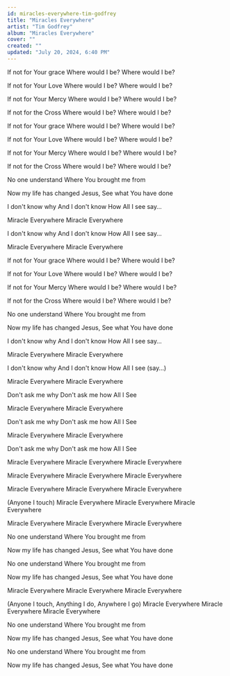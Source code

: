 ```yaml
---
id: miracles-everywhere-tim-godfrey
title: "Miracles Everywhere"
artist: "Tim Godfrey"
album: "Miracles Everywhere"
cover: ""
created: ""
updated: "July 20, 2024, 6:40 PM"
---
```


If not for Your grace
Where would I be?
Where would I be?

If not for Your Love
Where would I be?
Where would I be?

If not for Your Mercy
Where would I be?
Where would I be?

If not for the Cross
Where would I be?
Where would I be?

If not for Your grace
Where would I be?
Where would I be?

If not for Your Love
Where would I be?
Where would I be?

If not for Your Mercy
Where would I be?
Where would I be?

If not for the Cross
Where would I be?
Where would I be?

No one understand
Where You brought me from

Now my life has changed
Jesus, See what You have done

I don't know why
And I don't know How
All I see say…

Miracle Everywhere
Miracle Everywhere

I don't know why
And I don't know How
All I see say…

Miracle Everywhere
Miracle Everywhere

If not for Your grace
Where would I be?
Where would I be?

If not for Your Love
Where would I be?
Where would I be?

If not for Your Mercy
Where would I be?
Where would I be?

If not for the Cross
Where would I be?
Where would I be?

No one understand
Where You brought me from

Now my life has changed
Jesus, See what You have done

I don't know why
And I don't know How
All I see say…

Miracle Everywhere
Miracle Everywhere

I don't know why
And I don't know How
All I see (say…)

Miracle Everywhere
Miracle Everywhere

Don't ask me why
Don't ask me how
All I See

Miracle Everywhere
Miracle Everywhere

Don't ask me why
Don't ask me how
All I See

Miracle Everywhere
Miracle Everywhere

Don't ask me why
Don't ask me how
All I See

Miracle Everywhere
Miracle Everywhere
Miracle Everywhere

Miracle Everywhere
Miracle Everywhere
Miracle Everywhere

Miracle Everywhere
Miracle Everywhere
Miracle Everywhere

(Anyone I touch)
Miracle Everywhere
Miracle Everywhere
Miracle Everywhere

Miracle Everywhere
Miracle Everywhere
Miracle Everywhere

No one understand
Where You brought me from

Now my life has changed
Jesus, See what You have done

No one understand
Where You brought me from

Now my life has changed
Jesus, See what You have done

Miracle Everywhere
Miracle Everywhere
Miracle Everywhere

(Anyone I touch, Anything I do, Anywhere I go)
Miracle Everywhere
Miracle Everywhere
Miracle Everywhere

No one understand
Where You brought me from

Now my life has changed
Jesus, See what You have done

No one understand
Where You brought me from

Now my life has changed
Jesus, See what You have done

